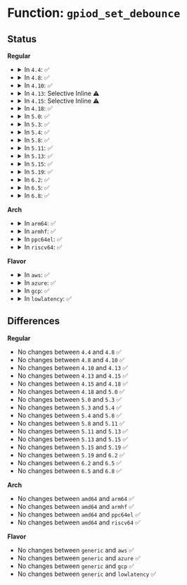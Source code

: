 # Function: <code>gpiod_set_debounce</code>

## Status
<b>Regular</b>
<ul>
<li>
<details>
<summary>In <code>4.4</code>: ✅</summary>

```c
int gpiod_set_debounce(struct gpio_desc *desc, unsigned int debounce);
```

**Collision:** Unique Global

**Inline:** No

**Transformation:** False

**Instances:**

```
In drivers/gpio/gpiolib.c (ffffffff814245f0)
Location: drivers/gpio/gpiolib.c:1218
Inline: False
Direct callers:
  - drivers/mmc/core/slot-gpio.c:mmc_gpio_request_cd
  - drivers/mmc/core/slot-gpio.c:mmc_gpiod_request_cd
  - drivers/mmc/core/slot-gpio.c:mmc_gpiod_request_ro
```
**Symbols:**

```
ffffffff814245f0-ffffffff814246ac: gpiod_set_debounce (STB_GLOBAL)
```
</details>
</li>
<li>
<details>
<summary>In <code>4.8</code>: ✅</summary>

```c
int gpiod_set_debounce(struct gpio_desc *desc, unsigned int debounce);
```

**Collision:** Unique Global

**Inline:** No

**Transformation:** False

**Instances:**

```
In drivers/gpio/gpiolib.c (ffffffff8146def0)
Location: drivers/gpio/gpiolib.c:2186
Inline: False
Direct callers:
  - drivers/mmc/core/slot-gpio.c:mmc_gpiod_request_ro
  - drivers/mmc/core/slot-gpio.c:mmc_gpiod_request_cd
  - drivers/mmc/core/slot-gpio.c:mmc_gpio_request_cd
```
**Symbols:**

```
ffffffff8146def0-ffffffff8146dffc: gpiod_set_debounce (STB_GLOBAL)
```
</details>
</li>
<li>
<details>
<summary>In <code>4.10</code>: ✅</summary>

```c
int gpiod_set_debounce(struct gpio_desc *desc, unsigned int debounce);
```

**Collision:** Unique Global

**Inline:** No

**Transformation:** False

**Instances:**

```
In drivers/gpio/gpiolib.c (ffffffff8148fdc0)
Location: drivers/gpio/gpiolib.c:2376
Inline: False
Direct callers:
  - drivers/mmc/core/slot-gpio.c:mmc_gpiod_request_ro
  - drivers/mmc/core/slot-gpio.c:mmc_gpiod_request_cd
  - drivers/mmc/core/slot-gpio.c:mmc_gpio_request_cd
```
**Symbols:**

```
ffffffff8148fdc0-ffffffff8148fecc: gpiod_set_debounce (STB_GLOBAL)
```
</details>
</li>
<li>
<details>
<summary>In <code>4.13</code>: Selective Inline ⚠️</summary>

```c
int gpiod_set_debounce(struct gpio_desc *desc, unsigned int debounce);
```

**Collision:** Unique Global

**Inline:** Selective

**Transformation:** False

**Instances:**

```
In drivers/gpio/gpiolib.c (ffffffff8149a790)
Location: drivers/gpio/gpiolib.c:2378
Inline: True
Direct callers:
  - drivers/mmc/core/slot-gpio.c:mmc_gpiod_request_ro
  - drivers/mmc/core/slot-gpio.c:mmc_gpiod_request_cd
  - drivers/mmc/core/slot-gpio.c:mmc_gpio_request_cd
```
**Symbols:**

```
ffffffff8149a790-ffffffff8149a8ac: gpiod_set_debounce (STB_GLOBAL)
```
</details>
</li>
<li>
<details>
<summary>In <code>4.15</code>: Selective Inline ⚠️</summary>

```c
int gpiod_set_debounce(struct gpio_desc *desc, unsigned int debounce);
```

**Collision:** Unique Global

**Inline:** Selective

**Transformation:** False

**Instances:**

```
In drivers/gpio/gpiolib.c (ffffffff814d8c40)
Location: drivers/gpio/gpiolib.c:2526
Inline: True
Direct callers:
  - drivers/mmc/core/slot-gpio.c:mmc_gpiod_request_ro
  - drivers/mmc/core/slot-gpio.c:mmc_gpiod_request_cd
  - drivers/mmc/core/slot-gpio.c:mmc_gpio_request_cd
```
**Symbols:**

```
ffffffff814d8c40-ffffffff814d8d5f: gpiod_set_debounce (STB_GLOBAL)
```
</details>
</li>
<li>
<details>
<summary>In <code>4.18</code>: ✅</summary>

```c
int gpiod_set_debounce(struct gpio_desc *desc, unsigned int debounce);
```

**Collision:** Unique Global

**Inline:** No

**Transformation:** False

**Instances:**

```
In drivers/gpio/gpiolib.c (ffffffff81506c80)
Location: drivers/gpio/gpiolib.c:2640
Inline: False
Direct callers:
  - drivers/mmc/core/slot-gpio.c:mmc_gpiod_request_ro
  - drivers/mmc/core/slot-gpio.c:mmc_gpiod_request_cd
  - drivers/mmc/core/slot-gpio.c:mmc_gpio_request_cd
```
**Symbols:**

```
ffffffff81506c80-ffffffff81506d30: gpiod_set_debounce (STB_GLOBAL)
```
</details>
</li>
<li>
<details>
<summary>In <code>5.0</code>: ✅</summary>

```c
int gpiod_set_debounce(struct gpio_desc *desc, unsigned int debounce);
```

**Collision:** Unique Global

**Inline:** No

**Transformation:** False

**Instances:**

```
In drivers/gpio/gpiolib.c (ffffffff8151b220)
Location: drivers/gpio/gpiolib.c:2720
Inline: False
Direct callers:
  - drivers/mmc/core/slot-gpio.c:mmc_gpiod_request_ro
  - drivers/mmc/core/slot-gpio.c:mmc_gpiod_request_cd
```
**Symbols:**

```
ffffffff8151b220-ffffffff8151b2d0: gpiod_set_debounce (STB_GLOBAL)
```
</details>
</li>
<li>
<details>
<summary>In <code>5.3</code>: ✅</summary>

```c
int gpiod_set_debounce(struct gpio_desc *desc, unsigned int debounce);
```

**Collision:** Unique Global

**Inline:** No

**Transformation:** False

**Instances:**

```
In drivers/gpio/gpiolib.c (ffffffff815493d0)
Location: drivers/gpio/gpiolib.c:2808
Inline: False
Direct callers:
  - drivers/mmc/core/slot-gpio.c:mmc_gpiod_request_ro
  - drivers/mmc/core/slot-gpio.c:mmc_gpiod_request_cd
```
**Symbols:**

```
ffffffff815493d0-ffffffff81549480: gpiod_set_debounce (STB_GLOBAL)
```
</details>
</li>
<li>
<details>
<summary>In <code>5.4</code>: ✅</summary>

```c
int gpiod_set_debounce(struct gpio_desc *desc, unsigned int debounce);
```

**Collision:** Unique Global

**Inline:** No

**Transformation:** False

**Instances:**

```
In drivers/gpio/gpiolib.c (ffffffff8156a6a0)
Location: drivers/gpio/gpiolib.c:3155
Inline: False
Direct callers:
  - drivers/mmc/core/slot-gpio.c:mmc_gpiod_request_ro
  - drivers/mmc/core/slot-gpio.c:mmc_gpiod_request_cd
```
**Symbols:**

```
ffffffff8156a6a0-ffffffff8156a750: gpiod_set_debounce (STB_GLOBAL)
```
</details>
</li>
<li>
<details>
<summary>In <code>5.8</code>: ✅</summary>

```c
int gpiod_set_debounce(struct gpio_desc *desc, unsigned int debounce);
```

**Collision:** Unique Global

**Inline:** No

**Transformation:** False

**Instances:**

```
In drivers/gpio/gpiolib.c (ffffffff81610ad0)
Location: drivers/gpio/gpiolib.c:3576
Inline: False
Direct callers:
  - drivers/mmc/core/slot-gpio.c:mmc_gpiod_request_ro
  - drivers/mmc/core/slot-gpio.c:mmc_gpiod_request_cd
```
**Symbols:**

```
ffffffff81610ad0-ffffffff81610ae6: gpiod_set_debounce (STB_GLOBAL)
```
</details>
</li>
<li>
<details>
<summary>In <code>5.11</code>: ✅</summary>

```c
int gpiod_set_debounce(struct gpio_desc *desc, unsigned int debounce);
```

**Collision:** Unique Global

**Inline:** No

**Transformation:** False

**Instances:**

```
In drivers/gpio/gpiolib.c (ffffffff81636ed0)
Location: drivers/gpio/gpiolib.c:2419
Inline: False
Direct callers:
  - drivers/gpio/gpiolib-cdev.c:edge_detector_setup
  - drivers/mmc/core/slot-gpio.c:mmc_gpiod_request_ro
  - drivers/mmc/core/slot-gpio.c:mmc_gpiod_request_cd
```
**Symbols:**

```
ffffffff81636ed0-ffffffff81636ee6: gpiod_set_debounce (STB_GLOBAL)
```
</details>
</li>
<li>
<details>
<summary>In <code>5.13</code>: ✅</summary>

```c
int gpiod_set_debounce(struct gpio_desc *desc, unsigned int debounce);
```

**Collision:** Unique Global

**Inline:** No

**Transformation:** False

**Instances:**

```
In drivers/gpio/gpiolib.c (ffffffff8161a7f0)
Location: drivers/gpio/gpiolib.c:2396
Inline: False
Direct callers:
  - drivers/gpio/gpiolib-cdev.c:edge_detector_setup
  - drivers/mmc/core/slot-gpio.c:mmc_gpiod_request_ro
  - drivers/mmc/core/slot-gpio.c:mmc_gpiod_request_cd
```
**Symbols:**

```
ffffffff8161a7f0-ffffffff8161a806: gpiod_set_debounce (STB_GLOBAL)
```
</details>
</li>
<li>
<details>
<summary>In <code>5.15</code>: ✅</summary>

```c
int gpiod_set_debounce(struct gpio_desc *desc, unsigned int debounce);
```

**Collision:** Unique Global

**Inline:** No

**Transformation:** False

**Instances:**

```
In drivers/gpio/gpiolib.c (ffffffff81689c10)
Location: drivers/gpio/gpiolib.c:2425
Inline: False
Direct callers:
  - drivers/gpio/gpiolib-cdev.c:edge_detector_setup
  - drivers/mmc/core/slot-gpio.c:mmc_gpiod_request_ro
  - drivers/mmc/core/slot-gpio.c:mmc_gpiod_request_cd
```
**Symbols:**

```
ffffffff81689c10-ffffffff81689c26: gpiod_set_debounce (STB_GLOBAL)
```
</details>
</li>
<li>
<details>
<summary>In <code>5.19</code>: ✅</summary>

```c
int gpiod_set_debounce(struct gpio_desc *desc, unsigned int debounce);
```

**Collision:** Unique Global

**Inline:** No

**Transformation:** False

**Instances:**

```
In drivers/gpio/gpiolib.c (ffffffff817a6c50)
Location: drivers/gpio/gpiolib.c:2543
Inline: False
Direct callers:
  - drivers/gpio/gpiolib-cdev.c:edge_detector_setup
  - drivers/mmc/core/slot-gpio.c:mmc_gpiod_request_ro
  - drivers/mmc/core/slot-gpio.c:mmc_gpiod_request_cd
```
**Symbols:**

```
ffffffff817a6c50-ffffffff817a6c6e: gpiod_set_debounce (STB_GLOBAL)
```
</details>
</li>
<li>
<details>
<summary>In <code>6.2</code>: ✅</summary>

```c
int gpiod_set_debounce(struct gpio_desc *desc, unsigned int debounce);
```

**Collision:** Unique Global

**Inline:** No

**Transformation:** False

**Instances:**

```
In drivers/gpio/gpiolib.c (ffffffff818befb0)
Location: drivers/gpio/gpiolib.c:2613
Inline: False
Direct callers:
  - drivers/gpio/gpiolib-cdev.c:edge_detector_setup
  - drivers/mmc/core/slot-gpio.c:mmc_gpiod_request_ro
  - drivers/mmc/core/slot-gpio.c:mmc_gpiod_request_cd
```
**Symbols:**

```
ffffffff818befb0-ffffffff818befce: gpiod_set_debounce (STB_GLOBAL)
```
</details>
</li>
<li>
<details>
<summary>In <code>6.5</code>: ✅</summary>

```c
int gpiod_set_debounce(struct gpio_desc *desc, unsigned int debounce);
```

**Collision:** Unique Global

**Inline:** No

**Transformation:** False

**Instances:**

```
In drivers/gpio/gpiolib.c (ffffffff81902010)
Location: drivers/gpio/gpiolib.c:2654
Inline: False
Direct callers:
  - drivers/gpio/gpiolib-cdev.c:edge_detector_setup
  - drivers/mmc/core/slot-gpio.c:mmc_gpiod_request_ro
  - drivers/mmc/core/slot-gpio.c:mmc_gpiod_request_cd
```
**Symbols:**

```
ffffffff81902010-ffffffff8190202e: gpiod_set_debounce (STB_GLOBAL)
```
</details>
</li>
<li>
<details>
<summary>In <code>6.8</code>: ✅</summary>

```c
int gpiod_set_debounce(struct gpio_desc *desc, unsigned int debounce);
```

**Collision:** Unique Global

**Inline:** No

**Transformation:** False

**Instances:**

```
In drivers/gpio/gpiolib.c (ffffffff81949c30)
Location: drivers/gpio/gpiolib.c:2848
Inline: False
Direct callers:
  - drivers/gpio/gpiolib-cdev.c:edge_detector_setup
  - drivers/mmc/core/slot-gpio.c:mmc_gpiod_request_ro
  - drivers/mmc/core/slot-gpio.c:mmc_gpiod_request_cd
```
**Symbols:**

```
ffffffff81949c30-ffffffff81949c4e: gpiod_set_debounce (STB_GLOBAL)
```
</details>
</li>
</ul>
<b>Arch</b>
<ul>
<li>
<details>
<summary>In <code>arm64</code>: ✅</summary>

```c
int gpiod_set_debounce(struct gpio_desc *desc, unsigned int debounce);
```

**Collision:** Unique Global

**Inline:** No

**Transformation:** False

**Instances:**

```
In drivers/gpio/gpiolib.c (ffff8000106bddc8)
Location: drivers/gpio/gpiolib.c:3155
Inline: False
Direct callers:
  - drivers/mmc/core/slot-gpio.c:mmc_gpiod_request_ro
  - drivers/mmc/core/slot-gpio.c:mmc_gpiod_request_cd
```
**Symbols:**

```
ffff8000106bddc8-ffff8000106bde98: gpiod_set_debounce (STB_GLOBAL)
```
</details>
</li>
<li>
<details>
<summary>In <code>armhf</code>: ✅</summary>

```c
int gpiod_set_debounce(struct gpio_desc *desc, unsigned int debounce);
```

**Collision:** Unique Global

**Inline:** No

**Transformation:** False

**Instances:**

```
In drivers/gpio/gpiolib.c (c085da8c)
Location: drivers/gpio/gpiolib.c:3155
Inline: False
Direct callers:
  - drivers/mmc/core/slot-gpio.c:mmc_gpiod_request_ro
  - drivers/mmc/core/slot-gpio.c:mmc_gpiod_request_cd
```
**Symbols:**

```
c085da8c-c085db60: gpiod_set_debounce (STB_GLOBAL)
```
</details>
</li>
<li>
<details>
<summary>In <code>ppc64el</code>: ✅</summary>

```c
int gpiod_set_debounce(struct gpio_desc *desc, unsigned int debounce);
```

**Collision:** Unique Global

**Inline:** No

**Transformation:** False

**Instances:**

```
In drivers/gpio/gpiolib.c (c00000000083a460)
Location: drivers/gpio/gpiolib.c:3155
Inline: False
Direct callers:
  - drivers/mmc/core/slot-gpio.c:mmc_gpiod_request_ro
  - drivers/mmc/core/slot-gpio.c:mmc_gpiod_request_cd
```
**Symbols:**

```
c00000000083a460-c00000000083a568: gpiod_set_debounce (STB_GLOBAL)
```
</details>
</li>
<li>
<details>
<summary>In <code>riscv64</code>: ✅</summary>

```c
int gpiod_set_debounce(struct gpio_desc *desc, unsigned int debounce);
```

**Collision:** Unique Global

**Inline:** No

**Transformation:** False

**Instances:**

```
In drivers/gpio/gpiolib.c (ffffffe0004a4c90)
Location: drivers/gpio/gpiolib.c:3155
Inline: False
Direct callers:
  - drivers/mmc/core/slot-gpio.c:mmc_gpiod_request_ro
  - drivers/mmc/core/slot-gpio.c:mmc_gpiod_request_cd
```
**Symbols:**

```
ffffffe0004a4c90-ffffffe0004a4d4c: gpiod_set_debounce (STB_GLOBAL)
```
</details>
</li>
</ul>
<b>Flavor</b>
<ul>
<li>
<details>
<summary>In <code>aws</code>: ✅</summary>

```c
int gpiod_set_debounce(struct gpio_desc *desc, unsigned int debounce);
```

**Collision:** Unique Global

**Inline:** No

**Transformation:** False

**Instances:**

```
In drivers/gpio/gpiolib.c (ffffffff8155fe60)
Location: drivers/gpio/gpiolib.c:3155
Inline: False
Direct callers:
  - drivers/mmc/core/slot-gpio.c:mmc_gpiod_request_ro
  - drivers/mmc/core/slot-gpio.c:mmc_gpiod_request_cd
```
**Symbols:**

```
ffffffff8155fe60-ffffffff8155ff10: gpiod_set_debounce (STB_GLOBAL)
```
</details>
</li>
<li>
<details>
<summary>In <code>azure</code>: ✅</summary>

```c
int gpiod_set_debounce(struct gpio_desc *desc, unsigned int debounce);
```

**Collision:** Unique Global

**Inline:** No

**Transformation:** False

**Instances:**

```
In drivers/gpio/gpiolib.c (ffffffff81550cb0)
Location: drivers/gpio/gpiolib.c:3155
Inline: False
```
**Symbols:**

```
ffffffff81550cb0-ffffffff81550d60: gpiod_set_debounce (STB_GLOBAL)
```
</details>
</li>
<li>
<details>
<summary>In <code>gcp</code>: ✅</summary>

```c
int gpiod_set_debounce(struct gpio_desc *desc, unsigned int debounce);
```

**Collision:** Unique Global

**Inline:** No

**Transformation:** False

**Instances:**

```
In drivers/gpio/gpiolib.c (ffffffff8155e9d0)
Location: drivers/gpio/gpiolib.c:3155
Inline: False
Direct callers:
  - drivers/mmc/core/slot-gpio.c:mmc_gpiod_request_ro
  - drivers/mmc/core/slot-gpio.c:mmc_gpiod_request_cd
```
**Symbols:**

```
ffffffff8155e9d0-ffffffff8155ea80: gpiod_set_debounce (STB_GLOBAL)
```
</details>
</li>
<li>
<details>
<summary>In <code>lowlatency</code>: ✅</summary>

```c
int gpiod_set_debounce(struct gpio_desc *desc, unsigned int debounce);
```

**Collision:** Unique Global

**Inline:** No

**Transformation:** False

**Instances:**

```
In drivers/gpio/gpiolib.c (ffffffff81578860)
Location: drivers/gpio/gpiolib.c:3155
Inline: False
Direct callers:
  - drivers/mmc/core/slot-gpio.c:mmc_gpiod_request_ro
  - drivers/mmc/core/slot-gpio.c:mmc_gpiod_request_cd
```
**Symbols:**

```
ffffffff81578860-ffffffff81578910: gpiod_set_debounce (STB_GLOBAL)
```
</details>
</li>
</ul>

## Differences
<b>Regular</b>
<ul>
<li>
No changes between <code>4.4</code> and <code>4.8</code> ✅
</li>
<li>
No changes between <code>4.8</code> and <code>4.10</code> ✅
</li>
<li>
No changes between <code>4.10</code> and <code>4.13</code> ✅
</li>
<li>
No changes between <code>4.13</code> and <code>4.15</code> ✅
</li>
<li>
No changes between <code>4.15</code> and <code>4.18</code> ✅
</li>
<li>
No changes between <code>4.18</code> and <code>5.0</code> ✅
</li>
<li>
No changes between <code>5.0</code> and <code>5.3</code> ✅
</li>
<li>
No changes between <code>5.3</code> and <code>5.4</code> ✅
</li>
<li>
No changes between <code>5.4</code> and <code>5.8</code> ✅
</li>
<li>
No changes between <code>5.8</code> and <code>5.11</code> ✅
</li>
<li>
No changes between <code>5.11</code> and <code>5.13</code> ✅
</li>
<li>
No changes between <code>5.13</code> and <code>5.15</code> ✅
</li>
<li>
No changes between <code>5.15</code> and <code>5.19</code> ✅
</li>
<li>
No changes between <code>5.19</code> and <code>6.2</code> ✅
</li>
<li>
No changes between <code>6.2</code> and <code>6.5</code> ✅
</li>
<li>
No changes between <code>6.5</code> and <code>6.8</code> ✅
</li>
</ul>
<b>Arch</b>
<ul>
<li>
No changes between <code>amd64</code> and <code>arm64</code> ✅
</li>
<li>
No changes between <code>amd64</code> and <code>armhf</code> ✅
</li>
<li>
No changes between <code>amd64</code> and <code>ppc64el</code> ✅
</li>
<li>
No changes between <code>amd64</code> and <code>riscv64</code> ✅
</li>
</ul>
<b>Flavor</b>
<ul>
<li>
No changes between <code>generic</code> and <code>aws</code> ✅
</li>
<li>
No changes between <code>generic</code> and <code>azure</code> ✅
</li>
<li>
No changes between <code>generic</code> and <code>gcp</code> ✅
</li>
<li>
No changes between <code>generic</code> and <code>lowlatency</code> ✅
</li>
</ul>
